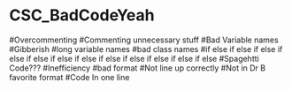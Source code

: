 # CSC_BadCodeYeah

#Overcommenting 
#Commenting unnecessary stuff
#Bad Variable names
	#Gibberish
	#long variable names
#bad class names
#if else if else if else if else if else if else if else if else if else if else if else if else
	#Spagehtti Code???
	#Inefficiency
#bad format
	#Not line up correctly
	#Not in Dr B favorite format
	#Code In one line
	
